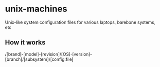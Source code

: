 # unix-machines
Unix-like system configuration files for various laptops, barebone systems, etc

## How it works
/[brand]-[model]-[revision]/[OS]-[version]-[branch]/[subsystem]/[config.file]
